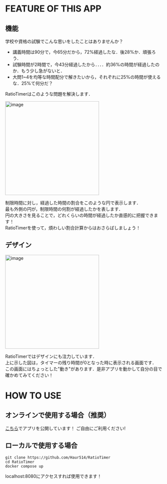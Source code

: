 # FEATURE OF THIS APP
## 機能
学校や資格の試験でこんな思いをしたことはありませんか？
* 講義時間は90分で，今65分だから，72%経過したな．後28%か．頑張ろう．
* 試験時間が2時間で，今43分経過したから．．．．約36%の時間が経過したのか．もう少し急がないと．
* 大問1~4を均等な時間配分で解きたいから，それぞれに25%の時間が使えるな．25%て何分だ？

RatioTimerはこのような問題を解決します．

<img width="300" alt="image" src="https://user-images.githubusercontent.com/82633228/176348500-1eecbba4-d82f-4905-98a3-8e73b0988246.png">

制限時間に対し，経過した時間の割合をこのような円で表示します．<br>
最も外側の円が，制限時間の何割が経過したかを表します．<br>
円の大きさを見ることで，どれくらいの時間が経過したか直感的に把握できます！<br>
RatioTimerを使って，煩わしい割合計算からはおさらばしましょう！

## デザイン
<img width="300" alt="image" src="https://user-images.githubusercontent.com/82633228/176632271-1c4c4314-c631-4b8e-9c92-9931496238c1.png">

RatioTimerではデザインにも注力しています．<br>
上に示した図は，タイマーの残り時間が0となった時に表示される画面です．<br>
この画面にはちょっとした"動き"があります．是非アプリを動かして自分の目で確かめてみてください！

# HOW TO USE
## オンラインで使用する場合（推奨）
[こちら](file:///Users/h-yosiok/Web_Application_Development/Timer/src/index.html)でアプリを公開しています！
ご自由にご利用ください!

## ローカルで使用する場合
```
git clone https://github.com/Haur514/RatioTimer
cd RatioTimer
docker compose up
```
localhost:8080にアクセスすれば使用できます！


